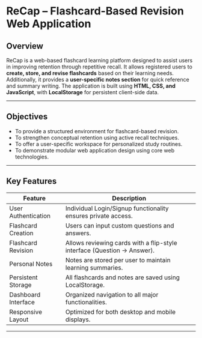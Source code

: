 # ReCap – Flashcard-Based Revision Web Application

##  Overview
ReCap is a web-based flashcard learning platform designed to assist users in improving retention through repetitive recall. It allows registered users to **create, store, and revise flashcards** based on their learning needs. Additionally, it provides a **user-specific notes section** for quick reference and summary writing. The application is built using **HTML, CSS, and JavaScript**, with **LocalStorage** for persistent client-side data.

---

##  Objectives
- To provide a structured environment for flashcard-based revision.
- To strengthen conceptual retention using active recall techniques.
- To offer a user-specific workspace for personalized study routines.
- To demonstrate modular web application design using core web technologies.

---

##  Key Features

| Feature | Description |
|---------|-------------|
|  User Authentication | Individual Login/Signup functionality ensures private access. |
|  Flashcard Creation | Users can input custom questions and answers. |
|  Flashcard Revision | Allows reviewing cards with a flip-style interface (Question → Answer). |
|  Personal Notes | Notes are stored per user to maintain learning summaries. |
|  Persistent Storage | All flashcards and notes are saved using LocalStorage. |
|  Dashboard Interface | Organized navigation to all major functionalities. |
|  Responsive Layout | Optimized for both desktop and mobile displays. |

---



